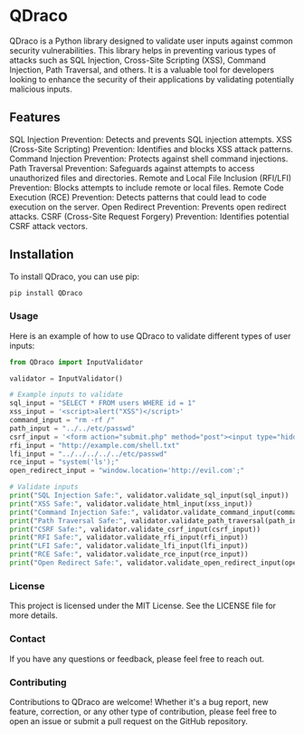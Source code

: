 # QDraco

QDraco is a Python library designed to validate user inputs against common security vulnerabilities. This library helps in preventing various types of attacks such as SQL Injection, Cross-Site Scripting (XSS), Command Injection, Path Traversal, and others. It is a valuable tool for developers looking to enhance the security of their applications by validating potentially malicious inputs.


## Features

SQL Injection Prevention: Detects and prevents SQL injection attempts.
XSS (Cross-Site Scripting) Prevention: Identifies and blocks XSS attack patterns.
Command Injection Prevention: Protects against shell command injections.
Path Traversal Prevention: Safeguards against attempts to access unauthorized files and directories.
Remote and Local File Inclusion (RFI/LFI) Prevention: Blocks attempts to include remote or local files.
Remote Code Execution (RCE) Prevention: Detects patterns that could lead to code execution on the server.
Open Redirect Prevention: Prevents open redirect attacks.
CSRF (Cross-Site Request Forgery) Prevention: Identifies potential CSRF attack vectors.





## Installation
To install QDraco, you can use pip:

```bash
pip install QDraco
```

### Usage


Here is an example of how to use QDraco to validate different types of user inputs:

```python
from QDraco import InputValidator

validator = InputValidator()

# Example inputs to validate
sql_input = "SELECT * FROM users WHERE id = 1"
xss_input = '<script>alert("XSS")</script>'
command_input = "rm -rf /"
path_input = "../../etc/passwd"
csrf_input = '<form action="submit.php" method="post"><input type="hidden" name="csrf_token" value="..."></form>'
rfi_input = "http://example.com/shell.txt"
lfi_input = "../../../../../etc/passwd"
rce_input = "system('ls');"
open_redirect_input = "window.location='http://evil.com';"

# Validate inputs
print("SQL Injection Safe:", validator.validate_sql_input(sql_input))
print("XSS Safe:", validator.validate_html_input(xss_input))
print("Command Injection Safe:", validator.validate_command_input(command_input))
print("Path Traversal Safe:", validator.validate_path_traversal(path_input))
print("CSRF Safe:", validator.validate_csrf_input(csrf_input))
print("RFI Safe:", validator.validate_rfi_input(rfi_input))
print("LFI Safe:", validator.validate_lfi_input(lfi_input))
print("RCE Safe:", validator.validate_rce_input(rce_input))
print("Open Redirect Safe:", validator.validate_open_redirect_input(open_redirect_input))

```


### License


This project is licensed under the MIT License. See the LICENSE file for more details.

### Contact

If you have any questions or feedback, please feel free to reach out.

### Contributing

Contributions to QDraco are welcome! Whether it's a bug report, new feature, correction, or any other type of contribution, please feel free to open an issue or submit a pull request on the GitHub repository.

